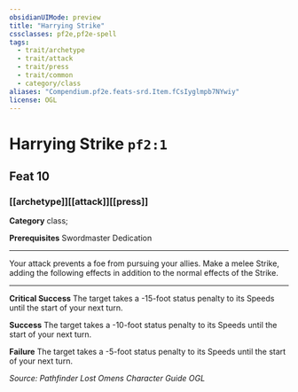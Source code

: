 ```yaml
---
obsidianUIMode: preview
title: "Harrying Strike"
cssclasses: pf2e,pf2e-spell
tags:
  - trait/archetype
  - trait/attack
  - trait/press
  - trait/common
  - category/class
aliases: "Compendium.pf2e.feats-srd.Item.fCsIyglmpb7NYwiy"
license: OGL
---
```

# Harrying Strike `pf2:1`
## Feat 10
### [[archetype]][[attack]][[press]]

**Category** class; 



**Prerequisites** Swordmaster Dedication
* * *
Your attack prevents a foe from pursuing your allies. Make a melee Strike, adding the following effects in addition to the normal effects of the Strike.

* * *

**Critical Success** The target takes a -15-foot status penalty to its Speeds until the start of your next turn.

**Success** The target takes a -10-foot status penalty to its Speeds until the start of your next turn.

**Failure** The target takes a -5-foot status penalty to its Speeds until the start of your next turn.

*Source: Pathfinder Lost Omens Character Guide*
*OGL*